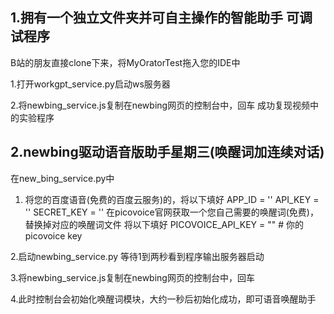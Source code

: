 ## 1.拥有一个独立文件夹并可自主操作的智能助手 可调试程序

B站的朋友直接clone下来，将MyOratorTest拖入您的IDE中

1.打开workgpt_service.py启动ws服务器

2.将newbing_service.js复制在newbing网页的控制台中，回车
成功复现视频中的实验程序

## 2.newbing驱动语音版助手星期三(唤醒词加连续对话)

在new_bing_service.py中

1. 将您的百度语音(免费的百度云服务)的，将以下填好
APP_ID = ''
API_KEY = ''
SECRET_KEY = ''
在picovoice官网获取一个您自己需要的唤醒词(免费)，替换掉对应的唤醒词文件 将以下填好
PICOVOICE_API_KEY = ""  # 你的picovoice key

2.启动newbing_service.py 等待1到两秒看到程序输出服务器启动

3.将newbing_service.js复制在newbing网页的控制台中，回车

4.此时控制台会初始化唤醒词模块，大约一秒后初始化成功，即可语音唤醒助手
